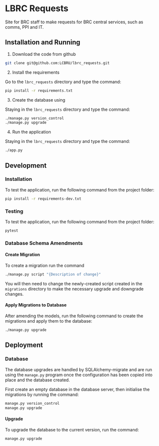 # LBRC Requests

Site for BRC staff to make requests for BRC central services, such as
comms, PPI and IT.

## Installation and Running

1. Download the code from github

```bash
git clone git@github.com:LCBRU/lbrc_requests.git
```

2. Install the requirements

Go to the `lbrc_requests` directory and type the command:

```bash
pip install -r requirements.txt
```

3. Create the database using

Staying in the `lbrc_requests` directory and type the command:

```bash
./manage.py version_control
./manage.py upgrade
```

4. Run the application

Staying in the `lbrc_requests` directory and type the command:

```bash
./app.py
```

## Development

### Installation

To test the application, run the following command from the project folder:

```bash
pip install -r requirements-dev.txt
```

### Testing

To test the application, run the following command from the project folder:

```bash
pytest
```

### Database Schema Amendments

#### Create Migration

To create a migration run the command

```bash
./manage.py script "{Description of change}"
```

You will then need to change the newly-created script created in the
`migrations` directory to make the necessary upgrade and downgrade
changes.

#### Apply Migrations to Database

After amending the models, run the following command to create the
migrations and apply them to the database:

```bash
./manage.py upgrade
```

## Deployment

### Database

The database upgrades are handled by SQLAlchemy-migrate and are run using the `manage.py` program
once the configuration has been copied into place and the database created.

First create an empty database in the database server, then initialise the migrations by running the command:

```bash
manage.py version_control
manage.py upgrade
```

#### Upgrade

To upgrade the database to the current version, run the command:

```bash
manage.py upgrade
```
